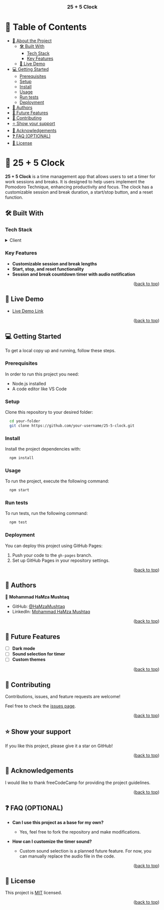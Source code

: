 <a name="readme-top"></a>

<div align="center">
  <h3><b>25 + 5 Clock</b></h3>
</div>

<!-- TABLE OF CONTENTS -->

# 📗 Table of Contents

- [📖 About the Project](#about-project)
  - [🛠 Built With](#built-with)
    - [Tech Stack](#tech-stack)
    - [Key Features](#key-features)
  - [🚀 Live Demo](#live-demo)
- [💻 Getting Started](#getting-started)
  - [Prerequisites](#prerequisites)
  - [Setup](#setup)
  - [Install](#install)
  - [Usage](#usage)
  - [Run tests](#run-tests)
  - [Deployment](#deployment)
- [👥 Authors](#authors)
- [🔭 Future Features](#future-features)
- [🤝 Contributing](#contributing)
- [⭐️ Show your support](#support)
- [🙏 Acknowledgements](#acknowledgements)
- [❓ FAQ (OPTIONAL)](#faq)
- [📝 License](#license)

<!-- PROJECT DESCRIPTION -->

# 📖 25 + 5 Clock <a name="about-project"></a>

**25 + 5 Clock** is a time management app that allows users to set a timer for work sessions and breaks. It is designed to help users implement the Pomodoro Technique, enhancing productivity and focus. The clock has a customizable session and break duration, a start/stop button, and a reset function.

## 🛠 Built With <a name="built-with"></a>

### Tech Stack <a name="tech-stack"></a>

<details>
  <summary>Client</summary>
  <ul>
    <li><a href="https://reactjs.org/">React.js</a></li>
    <li><a href="https://getbootstrap.com/">Bootstrap</a></li>
  </ul>
</details>

<!-- Features -->

### Key Features <a name="key-features"></a>

- **Customizable session and break lengths**
- **Start, stop, and reset functionality**
- **Session and break countdown timer with audio notification**

<p align="right">(<a href="#readme-top">back to top</a>)</p>

<!-- LIVE DEMO -->

## 🚀 Live Demo <a name="live-demo"></a>

- [Live Demo Link](https://mohammadhamzamushtaqhashmi.github.io/25-5-clock/)

<p align="right">(<a href="#readme-top">back to top</a>)</p>

<!-- GETTING STARTED -->

## 💻 Getting Started <a name="getting-started"></a>

To get a local copy up and running, follow these steps.

### Prerequisites

In order to run this project you need:

- Node.js installed
- A code editor like VS Code

### Setup

Clone this repository to your desired folder:

```sh
  cd your-folder
  git clone https://github.com/your-username/25-5-clock.git
```

### Install

Install the project dependencies with:

```sh
  npm install
```

### Usage

To run the project, execute the following command:

```sh
  npm start
```

### Run tests

To run tests, run the following command:

```sh
  npm test
```

### Deployment

You can deploy this project using GitHub Pages:

1. Push your code to the `gh-pages` branch.
2. Set up GitHub Pages in your repository settings.

<p align="right">(<a href="#readme-top">back to top</a>)</p>

<!-- AUTHORS -->

## 👥 Authors <a name="authors"></a>

👤 **Mohammad HaMza Mushtaq**

- GitHub: [@HaMzaMushtaq](https://github.com/HaMzaMushtaq)
- LinkedIn: [Mohammad HaMza Mushtaq](https://linkedin.com/in/hamza-mushtaq)

<p align="right">(<a href="#readme-top">back to top</a>)</p>

<!-- FUTURE FEATURES -->

## 🔭 Future Features <a name="future-features"></a>

- [ ] **Dark mode**
- [ ] **Sound selection for timer**
- [ ] **Custom themes**

<p align="right">(<a href="#readme-top">back to top</a>)</p>

<!-- CONTRIBUTING -->

## 🤝 Contributing <a name="contributing"></a>

Contributions, issues, and feature requests are welcome!

Feel free to check the [issues page](../../issues/).

<p align="right">(<a href="#readme-top">back to top</a>)</p>

<!-- SUPPORT -->

## ⭐️ Show your support <a name="support"></a>

If you like this project, please give it a star on GitHub!

<p align="right">(<a href="#readme-top">back to top</a>)</p>

<!-- ACKNOWLEDGEMENTS -->

## 🙏 Acknowledgements <a name="acknowledgements"></a>

I would like to thank freeCodeCamp for providing the project guidelines.

<p align="right">(<a href="#readme-top">back to top</a>)</p>

<!-- FAQ (optional) -->

## ❓ FAQ (OPTIONAL) <a name="faq"></a>

- **Can I use this project as a base for my own?**

  - Yes, feel free to fork the repository and make modifications.

- **How can I customize the timer sound?**

  - Custom sound selection is a planned future feature. For now, you can manually replace the audio file in the code.

<p align="right">(<a href="#readme-top">back to top</a>)</p>

<!-- LICENSE -->

## 📝 License <a name="license"></a>

This project is [MIT](./LICENSE) licensed.

<p align="right">(<a href="#readme-top">back to top</a>)</p>
